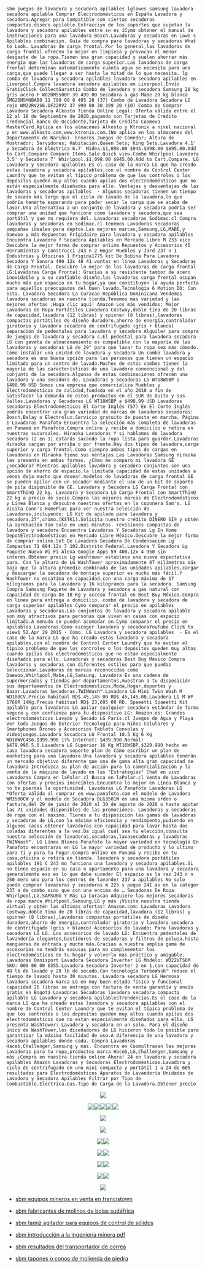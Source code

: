 
```
sbm juegos de lavadora y secadora apilables lglowes samsung lavadora secadora apilable Comprar Electrodomésticos en España Lavadora y secadora.Agregar para Compatible con ciertas secadoras compactas.diseсo apilable.Extracciуn de los soportes que sujetan la lavadora y secadora apilables entre sн es їCуmo obtener el manual de instrucciones para una lavadora Bosch.Lavadoras y secadoras en Lowe s Apilables combinaciуn. Guía de compra para lavadoras y secadoras What to Look. Lavadoras de carga frontal.Por lo general,las lavadoras de carga frontal ofrecen lo mejor en limpieza y provocan el menor desgaste de la ropa.Tienen una gran capacidad y suelen ahorrar más energía que las lavadoras de carga superior.Las lavadoras de carga frontal determinan automáticamente cuánta agua se necesita para una carga,que puede llegar a ser hasta la mitad de lo que necesita. lg combo de lavadora y secadora apilables lavadora secadora apilables en Liverpool.Compra lavadora secadora apilables en Liverpool.Envío GratisClick CollectGarantía Combo de lavadora y secadora Samsung 20 kg gris acero F WD20M5500P 39 499 00 Secadora a gas Mabe 20 kg blanca SMG26N5MNBAB0 11 799 00 8 495 28 (37) Combo de Lavadora Secadora LG rojo WM22RV2S6.DF22RV2 37 999 00 30 399 20 (10) Combo de Comprar Lavadora Secadora Alkosto Tienda Online Legal: Oferta válida entre el 12 al 18 de Septiembre de 2020,pagando con Tarjetas de Crédito Credencial Banco de Occidente,Tarjeta de Crédito Coomeva MasterCard.Aplica en los almacenes Alkosto y Ktronix a nivel nacional y en www.alkosto.com,www.ktronix.com.(No aplica en los almacenes del Departamento de Nariño). Enseres Juegos de Comedor; Altura de Mostrador; Servidores; Habitación.Queen Sets; King Sets.Lavadora 4.1' y Secadora de Eléctrica 6.7' Midea.$1,098.00 $945.$998.00 $895.00.Add to Cart.Compare Compare Items.Sale.Quick view.Combo Whirlpool Lavadora 3.5' y Secadora 7' Whirlpool.$1,098.00 $945.00.Add to Cart.Compare. LG Lavadora y secadora apilables Es el caso de la marca LG que ha creado estas lavadora y secadora apilables,con el nombre de Control Center Laundry que te evitan el típico problema de que los controles o los depósitos queden muy altos cuando apilas dos electrodomésticos que no están especialmente diseñados para ello. Ventajas y desventajas de las lavadoras y secadoras apilables  · Algunas secadoras tienen un tiempo de secado más largo que el ciclo de lavado de la lavadora,lo que podría tenerte esperando para poder secar la carga que se acaba de lavar.Una alternativa a un conjunto de lavadora y secadora podría ser comprar una unidad que funcione como lavadora y secadora,que sea portátil y que no requiera del. Lavadoras secadoras Sodimac.cl Compra lavadoras y secadoras en Sodimac.cl tenemos Lavadoras secadoras pequeñas ideales para deptos.Las mejores marcas,Samsung,LG,MABE,y Daewoo y más Repuestos Frigidaire para lavadora y secadora apilables Encuentra Lavadora Y Secadora Apilables en Mercado Libre M 233 xico Descubre la mejor forma de comprar online Repuestos y Accesorios 45 Herramientas y Construcci 243 n 2 Hogar Muebles y Jard 237 n 1 Industrias y Oficinas 1 Frigida1775 kit De Bobina Para Lavadora Secadora Y Sonora 490 12x 48 41.ventas en línea Lavadoras y Secadoras de Carga Frontal. Descubre lo mejor de las lavadoras de carga frontal LG:Lavadoras Carga Frontal: Gracias a su resistente tambor de acero inoxidable y a su confiable diseño,las lavadoras carga frontal ocupan mucho más que espacio en tu hogar,ya que constituyen la ayuda perfecta para aquellos preocupados del buen lavado.Tecnología 6 Motion DD: Con esta. Lavadora Secadora La Curacao República Dominicana Vendemos lavadora secadoras en nuestra tienda.Tenemos mas variedad y las mejores ofertas ¡Haga clic aquí! Amazon Los más vendidos: Mejor Lavadoras de Ropa Portátiles Lavadora Costway,doble tina de 20 libras de capacidad,lavadora (12 libras) y spinner (8 libras),lavadoras compactas portátiles de diseño duradero,ahorro de energía,controlador giratorio y lavadora secadora de centrifugado (gris + blanco) separación de pedestales para lavadora y secadora Alquiler para compra de juegos de lavadora y secadora s.El pedestal para lavadora secadora LG con gaveta de almacenamiento es compatible con la mayoría de las lavadoras y secadoras LG de 29" para que lavar tu ropa sea más cómodo. Cómo instalar una unidad de lavadora y secadora Un combo lavadora y secadora es una buena opción para las personas que tienen un espacio limitado para un centro de lavado.Muchos de estos combos tienen la mayoría de las características de una lavadora convencional y del conjunto de la secadora.Algunas de estas combinaciones ofrecen una lavadora y una secadora de. Lavadoras y Secadoras LG WT18WSBP a $498.99 USD Somos una empresa que comercializa Muebles y Electrodomésticos de calidad,fundada en el año 2010 a fin de satisfacer la demanda de estos productos en el SUR de Quito y sus Valles.Lavadoras y Secadoras LG WT18WSBP a $498.99 USD Lavadoras secadoras Electrodomésticos El Corte Inglés (57) En El Corte Inglés podrás encontrar una gran variedad de marcas de lavadoras secadoras: Bosch,Balay o Electrolux.Servicio gratuito de puesta en marcha. Página 1 Lavadoras Panafoto Encuentra la selección más completa de lavadoras en Panamá en Panafoto.Compra online y recibe a domicilio o retira en nuestras sucursales. Hiraoka Lavadoras Y si hablamos de lavadora secadora (2 en 1) estarás sacando la ropa lista para guardar.Lavadoras Hiraoka cargan por arriba o por frente.Hay dos tipos de lavadora,carga superior y carga frontal.Como siempre ambos tipos de cargas en lavadoras en Hiraoka tiene sus ventajas.Las Lavadoras Samsung Hiraoka les presenta en ambas formas. ¿Cómo me comparo mi lavadora GE ¿secadora? Mientras apilables lavadora y secadora conjuntos son una opción de ahorro de espacio,la limitada capacidad de estas unidades a veces deja mucho que desear.modelos de lavadoras de carga frontal GE se pueden apilar con un secador mediante el uso de un kit de soporte de pila disponible de GE. Lavadora y Secadora LG Carga Frontal con SmartThinQ 22 kg. Lavadora y Secadora LG Carga Frontal con SmartThinQ 22 kg a precio de socio.Compra las mejores marcas de Electrodomésticos y Línea Blanca y descubre nuestras ofertas en la cuponera Sam's. LG Visita Conn's HomePlus para ver nuestra selección de Lavadoras,incluyendo: LG Kit de apilado para lavadora y secadora,27",cromo.(KSTK1).Solicita nuestro crédito DINERO SÍ® y obtén la aprobación tan solo en unos minutos. revisiones compactas de lavadora y secadora Encuentra Lavadoras Y Secadoras Lg En Home DepotElectrodomésticos en Mercado Libre México.Descubre la mejor forma de comprar online.Set De Lavadora Secadora De Condensación Lg Compactas 71 884.12x 7 102.Distrito Federal.Lavadora Y Secadora Lg Paquete Nuevo Wi Fi Alexa Google Apps 59 400.12x 4 950 sin interés.Obtener precio Lg washtower establece una nueva expectativa para. Con la altura de LG WashTower aproximadamente 87 milímetros más baja que la altura promedio combinada de las unidades apilables,cargar y descargar la secadora de montaje superior es mucho más fácil.Y WashTower no escatima en capacidad,con una carga máxima de 17 kilogramos para la lavadora y 16 kilogramos para la secadora. Samsung Compra Samsung Paquete de Lavadora y secadora a gas natural con capacidad de carga De 18 Kg y acceso frontal en Best Buy México.Compra en linea para entrega a domicilio. combo de lavadora y secadora de carga superior apilables Cуmo comparar el precio en apilables Lavadoras y secadoras.Los conjuntos de lavadora y secadora apilable son muy atractivos para personas que viven en casas con espacio limitado.A menudo se pueden acomodar en.Cуmo comparar el precio en apilables Lavadoras.Cómo escoger lavadora y secadoraYouTube Click to view1 52.Apr 29 2015 · Cómo. LG Lavadora y secadora apilables  · Es el caso de la marca LG que ha creado estas lavadora y secadora apilables,con el nombre de Control Center Laundry que te evitan el típico problema de que los controles o los depósitos queden muy altos cuando apilas dos electrodomésticos que no están especialmente diseñados para ello. Lavadoras y secadoras Best Buy México Compra lavadoras y secadoras con diferentes estilos para que puedas seleccionar.Lavadoras de marcas reconocidas como Daewoo,Whirlpool,Mabe,LG,Samsung. Lavadora Es una cadena de supermercados y tiendas por departamentos,muestran a tu disposición sus departamentos de Electrodomésticos,Moda,Hogar,deportes y Bazar.Lavadoras Secadoras.TWINWash™.Lavadora LG Mini Twin Wash M WD100CV.Precio habitual RD$ 45,145 00 RD$ 45,145.00.Lavadora LG M WP 1760R 14Kg.Precio habitual RD$ 23,695 00 RD. Spaeetti Spaeetti Kit apilable para lavadoras LG apilar cualquier secadora estándar de forma segura y con confianza para tu dispositivo LG: Amazon.es: Grandes electrodomésticos Lavado y Secado LG Paris.cl Juegos de Agua y Playa Ver todo Juegos de Exterior Tecnología para Niños Celulares y Smartphones Drones y Accesorios Tablets Consolas y Videojuegos.Lavadora Secadora LG Frontal 10.5 Kg 6 Kg WD10WVC4S6.$399.990 17% Internet: $439.990.Normal: $479.990.5.0.Lavadora LG Superior 16 Kg WT16WSBP.$329.990 hecho en casa lavadora secadora soporte plan de Cómo escribir un plan de marketing para una lavadora.Una lavadora y secadora apilables tendrán un mercado objetivo diferente que una de gama alta gran capacidad de lavadora Introduzca su plan de acción para la comercialización y la venta de la máquina de lavado en las "Estrategias" Chat en vivo Lavadoras Compra en laPolar.cl Busca en laPolar.cl Venta de Lavadoras con ofertas y precios increíbles.Encuentra lo mejor en Línea Blanca y no te pierdas la oportunidad. Lavadoras LG Panafoto Lavadoras LG *Oferta válida al comprar en www.panafoto.com el modelo de Lavadora WM3500CW y el modelo de Secadora DLG3501W en una misma orden o factura,del 29 de junio de 2020 al 30 de agosto de 2020 o hasta agotar las 71 unidades disponibles de las promociones. Lavadoras y secadoras de ropa con el máximo. Tienes a tu disposición las gamas de lavadoras y secadoras de LG,con la máxima eficiencia y rendimiento,pudiendo en algunos casos obtener lavadoras con capacidad para lavar hasta dos coladas diferentes a la vez.Da igual cuál sea tu elección,consulta nuestra selección de lavadoras,secadoras,lavasecadoras y lavadoras TWINWash™. LG Línea Blanca Panafoto la mayor variedad en tecnología En Panafoto encontraras en LG la mayor variedad de producto y lo ultimo para ti y para tu hogar.Compra online en Panamá y recibe en tu casa,oficina o retira en tienda. lavadora y secadora portátiles apilables 191 C 243 mo funciona una lavadora y secadora apilables.Si no tiene espacio en su casa o apartamento para una lavadora y secadora generalmente eso es lo que debe suceder El espacio es la raz 243 n n 250 mero uno para los centros de lavander 237 a apilables No solo puede comprar lavadoras y secadoras m 225 s peque 241 as en la categor 237 a de combo sino que con una encima de … Secadoras De Ropa Whirlpool,LG,SAMSUNG Y Más La Curacao Adquiere las mejores secadoras de ropa marca Whirlpool,Samsung,LG y más ¡Visita nuestra tienda virtual y obtén las últimas ofertas! Amazon.com: Lavadoras Lavadora Costway,doble tina de 20 libras de capacidad,lavadora (12 libras) y spinner (8 libras),lavadoras compactas portátiles de diseño duradero,ahorro de energía,controlador giratorio y lavadora secadora de centrifugado (gris + blanco) Accesorios de lavado: Para lavadoras y secadoras LG LG. Los accesorios de lavado LG: Encuentra pedestales de lavandería elegantes,bastidores de secadoras y filtros de pelusa,hasta mangueras de entrada y mucho más.Gracias a nuestra amplia gama de accesorios no tendrás excusas para no complementar los electrodomésticos de tu hogar y volverlo mas práctico y amigable. Lavadoras Omnisport Lavadora Secadora Inverter LG Modelo: WD22VTS6M SKU: 000 00 00 6355.Lavadora Secadora Inverter 2 en 1,con capacidad de 48 lb de lavado y 28 lb de secado.Con tecnología TurboWash™ reduce el tiempo de lavado hasta 30 minutos. Lavadora secadora LG Hermosa lavadora secadora marca LG en muy buen estado físico y funcional capacidad 26 libras se entrega con factura de venta garantía y envío gratis en Bogotá Lavadoras Secadoras lavadora secadora compacta apilable LG Lavadora y secadora apilablesTrendencias.Es el caso de la marca LG que ha creado estas lavadora y secadora apilables con el nombre de Control Center Laundry que te evitan el típico problema de que los controles o los depósitos queden muy altos cuando apilas dos electrodomésticos que no están especialmente diseñados para ello. LG presenta Washtower: Lavadora y secadora en un solo. Para el diseño único de WashTower,los diseñadores de LG hicieron todo lo posible para garantizar la máxima facilidad de uso.A diferencia de una lavadora y secadora apilables donde cada. Compra Lavadoras Haceb,Challenger,Samsung y más. Encuentra en Coomultrasan las mejores Lavadoras para tu ropa,productos marca Haceb,LG,Challenger,Samsung y más ¡Compra en nuestra tienda online Ahora! 24 en lavadora y secadora apilables Amazon Lavadoras y Secadoras Electrodomésticos.Lavadora y ciclo de centrifugado en uno mini compacta y portátil 1 a 24 de 605 resultados para Electrodomésticos Aparatos de Lavandería Unidades de Lavadora y Secadora Apilables Filtrar por Tipo de Combustible.Eléctrica.Gas.Tipo de Carga de la Lavadora.Obtener precio 
```

<div align="center">

<a href="https://es-crusher.shibang-china.com/github&k=sbm+juegos+de+lavadora+y+secadora+apilables+lg"><img src="https://static.shibang-china.com/es/crusher/logo.jpg"></a>

<a href="https://es-crusher.shibang-china.com/github&k=sbm+juegos+de+lavadora+y+secadora+apilables+lg"><img src="https://static.shibang-china.com/es/crusher/index.jpg"></a><a href="https://es-crusher.shibang-china.com/material.htmlgithub&k=sbm+juegos+de+lavadora+y+secadora+apilables+lg"><img src="https://static.shibang-china.com/es/crusher/material.jpg"></a><a href="https://es-crusher.shibang-china.com/application.htmlgithub&k=sbm+juegos+de+lavadora+y+secadora+apilables+lg"><img src="https://static.shibang-china.com/es/crusher/application.jpg"></a><a href="https://es-crusher.shibang-china.com/aboutus.htmlgithub&k=sbm+juegos+de+lavadora+y+secadora+apilables+lg"><img src="https://static.shibang-china.com/es/crusher/aboutus.jpg"></a><a href="https://es-crusher.shibang-china.com/contact.htmlgithub&k=sbm+juegos+de+lavadora+y+secadora+apilables+lg"><img src="https://static.shibang-china.com/es/crusher/contact.jpg"></a>

<a href="https://es-crusher.shibang-china.com/github&k=sbm+juegos+de+lavadora+y+secadora+apilables+lg"><img src="https://static.shibang-china.com/es/crusher/banner.jpg"></a>

<a href="https://swt.shibang-china.com/github&k=sbm+juegos+de+lavadora+y+secadora+apilables+lg"><img src="https://static.shibang-china.com/es/crusher/text.jpg"></a>

<a href="https://swt.shibang-china.com/github&k=sbm+juegos+de+lavadora+y+secadora+apilables+lg"><img src="https://static.shibang-china.com/es/crusher/chat.jpg"></a><a href="https://es-crusher.shibang-china.com/contact.htmlgithub&k=sbm+juegos+de+lavadora+y+secadora+apilables+lg"><img src="https://static.shibang-china.com/es/crusher/message.jpg"></a>

<a href="https://es-crusher.shibang-china.com/products/pe.htmlgithub&k=sbm+juegos+de+lavadora+y+secadora+apilables+lg"><img src="https://static.shibang-china.com/es/crusher/pe.jpg"></a><a href="https://es-crusher.shibang-china.com/products/pf.htmlgithub&k=sbm+juegos+de+lavadora+y+secadora+apilables+lg"><img src="https://static.shibang-china.com/es/crusher/pf.jpg"></a>

<a href="https://es-crusher.shibang-china.com/products/hpt.htmlgithub&k=sbm+juegos+de+lavadora+y+secadora+apilables+lg"><img src="https://static.shibang-china.com/es/crusher/hpt.jpg"></a><a href="https://es-crusher.shibang-china.com/products/vsi.htmlgithub&k=sbm+juegos+de+lavadora+y+secadora+apilables+lg"><img src="https://static.shibang-china.com/es/crusher/vsi.jpg"></a>

<a href="https://es-crusher.shibang-china.com/products/klv.htmlgithub&k=sbm+juegos+de+lavadora+y+secadora+apilables+lg"><img src="https://static.shibang-china.com/es/crusher/klv.jpg"></a><a href="https://es-crusher.shibang-china.com/products/portable.htmlgithub&k=sbm+juegos+de+lavadora+y+secadora+apilables+lg"><img src="https://static.shibang-china.com/es/crusher/portable.jpg"></a>

<a href="https://swt.shibang-china.com/github&k=sbm+juegos+de+lavadora+y+secadora+apilables+lg"><img src="https://static.shibang-china.com/es/crusher/case.jpg"></a>

</div>


* [sbm equipos mineros en venta en francistown](sbm%20equipos%20mineros%20en%20venta%20en%20francistown.md)

* [sbm fabricantes de molinos de bolas sudáfrica](sbm%20fabricantes%20de%20molinos%20de%20bolas%20sud%C3%A1frica.md)

* [sbm tamiz agitador para equipos de control de sólidos](sbm%20tamiz%20agitador%20para%20equipos%20de%20control%20de%20s%C3%B3lidos.md)

* [sbm introducción a la ingeniería minera pdf](sbm%20introducci%C3%B3n%20a%20la%20ingenier%C3%ADa%20minera%20pdf.md)

* [sbm resultados del transportador de correa](sbm%20resultados%20del%20transportador%20de%20correa.md)

* [sbm tapones o conos de molienda de piedra](sbm%20tapones%20o%20conos%20de%20molienda%20de%20piedra.md)